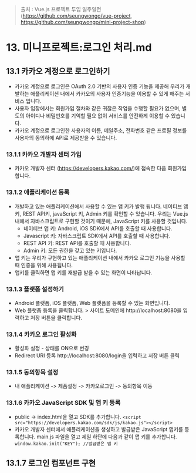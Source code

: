 > 출처 :  Vue.js 프로젝트 투입 일주일전 (https://github.com/seungwongo/vue-project, https://github.com/seungwongo/mini-project-shop)

# 13. 미니프로젝트:로그인 처리.md
## 13.1 카카오 계정으로 로그인하기
- 카카오 계정으로 로그인은 OAuth 2.0 기반의 사용자 인증 기능을 제공해 우리가 개발하는 애플리케이션 내에서 카카오의 사용자 인증기능을
이용할 수 있게 해주는 서비스 입니다.
- 사용자 입장에서는 회원가입 절차와 같은 귀찮은 작업을 수행할 필요가 없으며, 별도의 아이디나 비밀번호를 기억할 필요 없이
서비스를 안전하게 이용할 수 있습니다.
- 카카오 계정으로 로그인한 사용자의 이름, 메일주소, 전화번호 같은 프로필 정보를 사용자의 동의하에 API로 제공받을 수 있습니다.

### 13.1.1 카카오 개발자 센터 가입
- 카카오 개발자 센터 (https://developers.kakao.com/)에 접속한 다음 회원가입합니다.

### 13.1.2 애플리케이션 등록
- 개발하고 있는 애플리케이션에서 사용할 수 있는 앱 키가 발행 됩니다. 네이티브 앱 키, REST API키, javaScript 키, Admin 키를 확인할 수 있습니다.
우리는 Vue.js 내에서 자바스크립트로 구현할 것이기 때문에, JavaScript 키를 사용할 것입니다.
    * 네이티브 앱 키: Android, iOS SDK에서 API를 호출할 때 사용합니다.
    * Javascript 키: 자바스크립트 SDK에서 API를 호출할 때 사용합니다.
    * REST API 키: REST API를 호출할 때 사용합니다.
    * Admin 키: 모든 권한을 갖고 있는 키입니다.
- 앱 키는 우리가 구현하고 있는 애플리케이션 내에서 카카오 로그인 기능을 사용할 때 인증을 위해 사용됩니다.
- 앱키를 클릭하면 앱 키를 재발급 받을 수 있는 화면이 나타납니다.

### 13.1.3 플랫폼 설정하기
- Android 플랫폼, iOS 플랫폼, Web 플랫폼을 등록할 수 있는 화면입니다.
- Web 플랫폼 등록을 클릭합니다. > 사이트 도메인에 http://localhost:8080을 입력하고 저장 버튼을 클릭합니다.

### 13.1.4 카카오 로그인 활성화
- 활성화 설정 - 상태를 ON으로 변경
- Redirect URI 등록 http://localhost:8080/login을 입력하고 저장 버튼 클릭

### 13.1.5 동의항목 설정
- 내 애플리케이션 -> 제품설정 -> 카카오로그인 -> 동의항목 이동

### 13.1.6 카카오 JavaScript SDK 및 앱 키 등록
- public -> index.html을 열고 SDK를 추가합니다. `<script src="https://developers.kakao.com/sdk/js/kakao.js"></script>`
- 카카오 개발자 센터에서 애플리케이션을 생성하고 발급받은 JavaScript 앱키를 등록합니다. main.js 파일을 열고 제일 하단에 다음과 같이 앱 키를 추가합니다.
`window.kakao.init("KEY"); //발급받은 앱 키`

## 13.1.7 로그인 컴포넌트 구현
